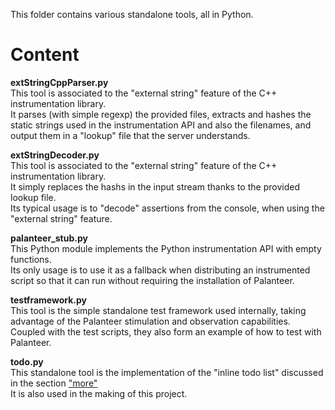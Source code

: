 This folder contains various standalone tools, all in Python.

Content
=======

**extStringCppParser.py** <br/>
This tool is associated to the "external string" feature of the C++ instrumentation library. <br/>
It parses (with simple regexp) the provided files, extracts and hashes the static strings used in the instrumentation API
and also the filenames, and output them in a "lookup" file that the server understands.

**extStringDecoder.py** <br/>
This tool is associated to the "external string" feature of the C++ instrumentation library. <br/>
It simply replaces the hashs in the input stream thanks to the provided lookup file. <br/>
Its typical usage is to "decode" assertions from the console, when using the "external string" feature.

**palanteer_stub.py** <br/>
This Python module implements the Python instrumentation API with empty functions. <br/>
Its only usage is to use it as a fallback when distributing an instrumented script so that it can run without
requiring the installation of Palanteer.

**testframework.py** <br/>
This tool is the simple standalone test framework used internally, taking advantage of the Palanteer stimulation and observation capabilities. <br/>
Coupled with the test scripts, they also form an example of how to test with Palanteer.

**todo.py** <br/>
This standalone tool is the implementation of the "inline todo list" discussed in the section ["more"](https://dfeneyrou.github.io/palanteer/more.md.html#more/thoughtsonsoftwarequality/awaytomanagetodos) <br/>
It is also used in the making of this project.
